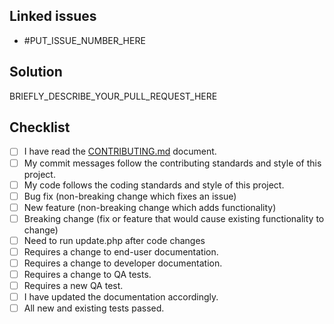 ## Linked issues

- #PUT_ISSUE_NUMBER_HERE

## Solution

BRIEFLY_DESCRIBE_YOUR_PULL_REQUEST_HERE

## Checklist

<!--- Put an `x` in all the boxes that apply: -->
- [ ] I have read the [CONTRIBUTING.md](https://github.com/dxpr/dxpr_builder/blob/1.x/CONTRIBUTING.md) document.
- [ ] My commit messages follow the contributing standards and style of this project.
- [ ] My code follows the coding standards and style of this project.
- [ ] Bug fix (non-breaking change which fixes an issue)
- [ ] New feature (non-breaking change which adds functionality)
- [ ] Breaking change (fix or feature that would cause existing functionality to change)
- [ ] Need to run update.php after code changes
- [ ] Requires a change to end-user documentation.
- [ ] Requires a change to developer documentation.
- [ ] Requires a change to QA tests.
- [ ] Requires a new QA test.
- [ ] I have updated the documentation accordingly.
- [ ] All new and existing tests passed.
